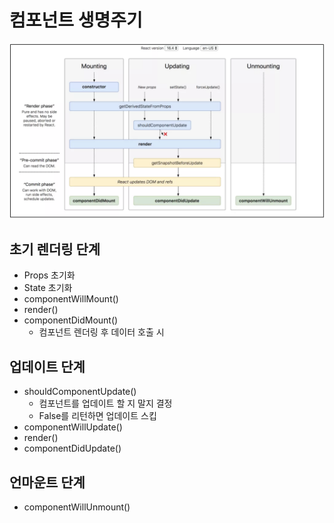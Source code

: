 # 컴포넌트 생명주기

![컴포넌트 생명주기](./imgs/react_component.png)

## 초기 렌더링 단계

- Props 초기화
- State 초기화
- componentWillMount()
- render()
- componentDidMount()
  - 컴포넌트 렌더링 후 데이터 호출 시

## 업데이트 단계

- shouldComponentUpdate()
  - 컴포넌트를 업데이트 할 지 말지 결정
  - False를 리턴하면 업데이트 스킵
- componentWillUpdate()
- render()
- componentDidUpdate()

## 언마운트 단계

- componentWillUnmount()
